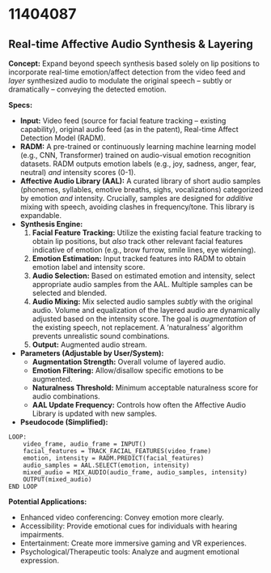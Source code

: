 # 11404087

## Real-time Affective Audio Synthesis & Layering

**Concept:** Expand beyond speech synthesis based solely on lip positions to incorporate real-time emotion/affect detection from the video feed and *layer* synthesized audio to modulate the original speech – subtly or dramatically – conveying the detected emotion.

**Specs:**

*   **Input:** Video feed (source for facial feature tracking – existing capability), original audio feed (as in the patent), Real-time Affect Detection Model (RADM).
*   **RADM:**  A pre-trained or continuously learning machine learning model (e.g., CNN, Transformer) trained on audio-visual emotion recognition datasets. RADM outputs emotion labels (e.g., joy, sadness, anger, fear, neutral) *and* intensity scores (0-1).
*   **Affective Audio Library (AAL):**  A curated library of short audio samples (phonemes, syllables, emotive breaths, sighs, vocalizations) categorized by emotion *and* intensity.  Crucially, samples are designed for *additive* mixing with speech, avoiding clashes in frequency/tone. This library is expandable.
*   **Synthesis Engine:**
    1.  **Facial Feature Tracking:** Utilize the existing facial feature tracking to obtain lip positions, but *also* track other relevant facial features indicative of emotion (e.g., brow furrow, smile lines, eye widening).
    2.  **Emotion Estimation:**  Input tracked features into RADM to obtain emotion label and intensity score.
    3.  **Audio Selection:**  Based on estimated emotion and intensity, select appropriate audio samples from the AAL. Multiple samples can be selected and blended.
    4.  **Audio Mixing:**  Mix selected audio samples *subtly* with the original audio. Volume and equalization of the layered audio are dynamically adjusted based on the intensity score.  The goal is *augmentation* of the existing speech, not replacement.  A ‘naturalness’ algorithm prevents unrealistic sound combinations.
    5.  **Output:** Augmented audio stream.
*   **Parameters (Adjustable by User/System):**
    *   **Augmentation Strength:** Overall volume of layered audio.
    *   **Emotion Filtering:**  Allow/disallow specific emotions to be augmented.
    *   **Naturalness Threshold:**  Minimum acceptable naturalness score for audio combinations.
    *   **AAL Update Frequency:**  Controls how often the Affective Audio Library is updated with new samples.
*   **Pseudocode (Simplified):**

```
LOOP:
    video_frame, audio_frame = INPUT()
    facial_features = TRACK_FACIAL_FEATURES(video_frame)
    emotion, intensity = RADM.PREDICT(facial_features)
    audio_samples = AAL.SELECT(emotion, intensity)
    mixed_audio = MIX_AUDIO(audio_frame, audio_samples, intensity)
    OUTPUT(mixed_audio)
END LOOP
```

**Potential Applications:**

*   Enhanced video conferencing: Convey emotion more clearly.
*   Accessibility: Provide emotional cues for individuals with hearing impairments.
*   Entertainment: Create more immersive gaming and VR experiences.
*   Psychological/Therapeutic tools: Analyze and augment emotional expression.